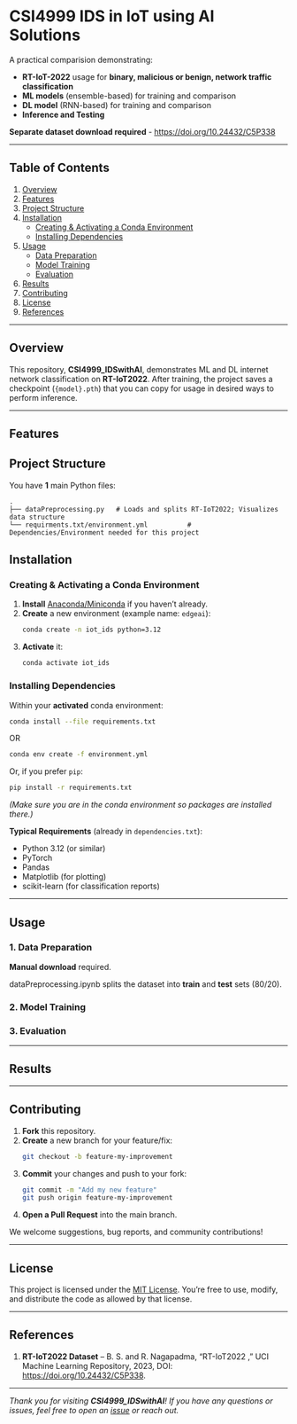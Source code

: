 # CSI4999 IDS in IoT using AI Solutions

A practical comparision demonstrating:

- **RT-IoT-2022** usage for **binary, malicious or benign, network traffic classification**  
- **ML models** (ensemble-based) for training and comparison
- **DL model** (RNN-based) for training and comparison
- **Inference and Testing**

**Separate dataset download required** - https://doi.org/10.24432/C5P338 

---

## Table of Contents

1. [Overview](#overview)  
2. [Features](#features)  
3. [Project Structure](#project-structure)  
4. [Installation](#installation)  
   - [Creating & Activating a Conda Environment](#creating--activating-a-conda-environment)  
   - [Installing Dependencies](#installing-dependencies)  
5. [Usage](#usage)  
   - [Data Preparation](#data-preparation)  
   - [Model Training](#model-training)  
   - [Evaluation](#evaluation)  
6. [Results](#results)  
7. [Contributing](#contributing)  
8. [License](#license)  
9. [References](#references)

---

## Overview

This repository, **CSI4999_IDSwithAI**, demonstrates ML and DL internet network classification on **RT-IoT2022**. After training, the project saves a checkpoint (`{model}.pth`) that you can copy for usage in desired ways to perform inference.

---

## Features


## Project Structure

You have **1** main Python files:

```
.
├── dataPreprocessing.py   # Loads and splits RT-IoT2022; Visualizes data structure
└── requirments.txt/environment.yml          # Dependencies/Environment needed for this project
```

## Installation

### Creating & Activating a Conda Environment

1. **Install** [Anaconda/Miniconda](https://docs.conda.io/en/latest/) if you haven’t already.  
2. **Create** a new environment (example name: `edgeai`):  
   ```bash
   conda create -n iot_ids python=3.12
   ```
3. **Activate** it:  
   ```bash
   conda activate iot_ids
   ```

### Installing Dependencies

Within your **activated** conda environment:

```bash
conda install --file requirements.txt
```
OR
```bash
conda env create -f environment.yml
```

Or, if you prefer `pip`:

```bash
pip install -r requirements.txt
```

*(Make sure you are in the conda environment so packages are installed there.)*

**Typical Requirements** (already in `dependencies.txt`):
- Python 3.12 (or similar)
- PyTorch
- Pandas
- Matplotlib (for plotting)
- scikit-learn (for classification reports)

---

## Usage

### 1. Data Preparation

**Manual download** required. 

dataPreprocessing.ipynb splits the dataset into **train** and **test** sets (80/20).

### 2. Model Training


### 3. Evaluation

---

## Results

---

## Contributing

1. **Fork** this repository.  
2. **Create** a new branch for your feature/fix:
   ```bash
   git checkout -b feature-my-improvement
   ```
3. **Commit** your changes and push to your fork:
   ```bash
   git commit -m "Add my new feature"
   git push origin feature-my-improvement
   ```
4. **Open a Pull Request** into the main branch.

We welcome suggestions, bug reports, and community contributions!

---

## License

This project is licensed under the [MIT License](LICENSE). You’re free to use, modify, and distribute the code as allowed by that license.

---

## References

1. **RT-IoT2022 Dataset** – B. S. and R. Nagapadma, “RT-IoT2022 ,” UCI Machine Learning Repository, 2023, DOI: https://doi.org/10.24432/C5P338.

---

_Thank you for visiting **CSI4999_IDSwithAI**! If you have any questions or issues, feel free to open an [issue](../../issues) or reach out._
